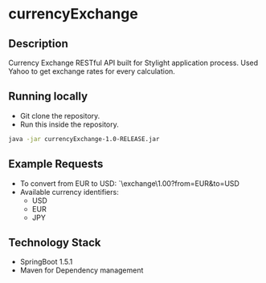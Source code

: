 # currencyExchange
## Description
Currency Exchange RESTful API built for Stylight application process. Used Yahoo to get exchange rates for every calculation.

## Running locally
- Git clone the repository.
- Run this inside the repository.
```bash
java -jar currencyExchange-1.0-RELEASE.jar
```

## Example Requests
- To convert from EUR to USD: `\exchange\1.00?from=EUR&to=USD
- Available currency identifiers:
  * USD
  * EUR
  * JPY

## Technology Stack
- SpringBoot 1.5.1
- Maven for Dependency management
